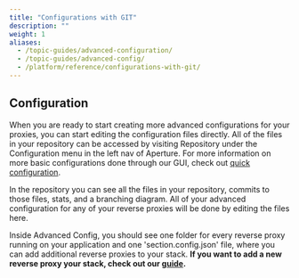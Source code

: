 ```yaml
---
title: "Configurations with GIT"
description: ""
weight: 1
aliases:
  - /topic-guides/advanced-configuration/
  - /topic-guides/advanced-config/
  - /platform/reference/configurations-with-git/
---
```


## Configuration

When you are ready to start creating more advanced configurations for your proxies, you can start editing the configuration files directly. All of the files in your repository can be accessed by visiting Repository under the Configuration menu in the left nav of Aperture. For more information on more basic configurations done through our GUI, check out [quick configuration](/docs/topic-guides/basic-configuration).

In the repository you can see all the files in your repository, commits to those files, stats, and a branching diagram. All of your advanced configuration for any of your reverse proxies will be done by editing the files here.

Inside Advanced Config, you should see one folder for every reverse proxy running on your application and one 'section.config.json' file, where you can add additional reverse proxies to your stack. **If you want to add a new reverse proxy your stack, check out our [guide](/docs/how-to/install-a-new-proxy).**
